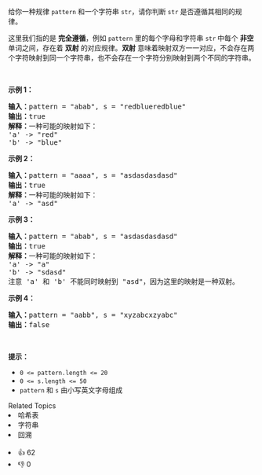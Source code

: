 <p>给你一种规律 <code>pattern</code> 和一个字符串 <code>str</code>，请你判断 <code>str</code> 是否遵循其相同的规律。</p>

<p>这里我们指的是 <strong>完全遵循</strong>，例如 <code>pattern</code> 里的每个字母和字符串 <code>str</code><strong> </strong>中每个 <strong>非空</strong> 单词之间，存在着 <strong>双射</strong> 的对应规律。<strong>双射</strong> 意味着映射双方一一对应，不会存在两个字符映射到同一个字符串，也不会存在一个字符分别映射到两个不同的字符串。</p>

<p> </p>

<p><strong>示例 1：</strong></p>

<pre>
<strong>输入：</strong>pattern = "abab", s = "redblueredblue"
<strong>输出：</strong>true
<strong>解释：</strong>一种可能的映射如下：
'a' -> "red"
'b' -> "blue"</pre>

<p><strong>示例 2：</strong></p>

<pre>
<strong>输入：</strong>pattern = "aaaa", s = "asdasdasdasd"
<strong>输出：</strong>true
<strong>解释：</strong>一种可能的映射如下：
'a' -> "asd"
</pre>

<p><strong>示例 3：</strong></p>

<pre>
<strong>输入：</strong>pattern = "abab", s = "asdasdasdasd"
<strong>输出：</strong>true
<strong>解释：</strong>一种可能的映射如下：
'a' -> "a"
'b' -> "sdasd"
注意 'a' 和 'b' 不能同时映射到 "asd"，因为这里的映射是一种双射。
</pre>

<p><strong>示例 4：</strong></p>

<pre>
<strong>输入：</strong>pattern = "aabb", s = "xyzabcxzyabc"
<strong>输出：</strong>false
</pre>

<p> </p>

<p><strong>提示：</strong></p>

<ul>
	<li><code>0 <= pattern.length <= 20</code></li>
	<li><code>0 <= s.length <= 50</code></li>
	<li><code>pattern</code> 和 <code>s</code> 由小写英文字母组成</li>
</ul>
<div><div>Related Topics</div><div><li>哈希表</li><li>字符串</li><li>回溯</li></div></div><br><div><li>👍 62</li><li>👎 0</li></div>